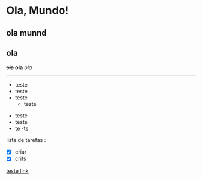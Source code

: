 # Ola, Mundo!
## ola munnd
   **ola**
   ---
   ~~ola~~
   __ola__
   _ola_
 
 ---
 
* teste
* teste
* teste
    * teste
 - teste
 - teste
 - te
    -ts
    
   
lista de tarefas :

- [x] criar
- [x] crifs

[teste link](https://github.com/FilipeMignac/olamundo/blob/main/README.md)